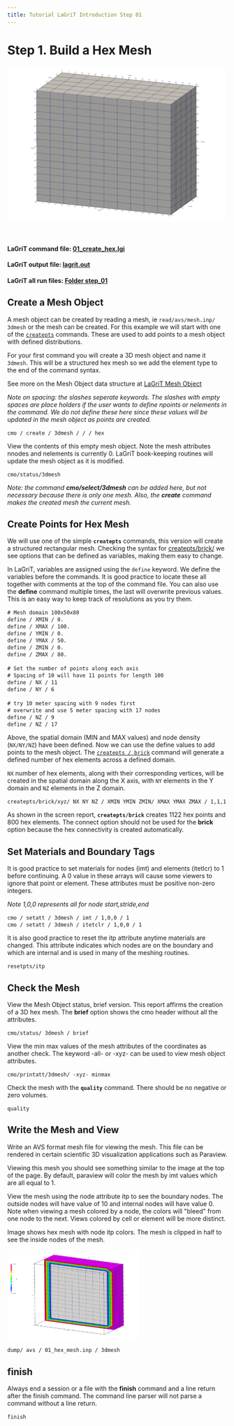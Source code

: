 ```yaml
---
title: Tutorial LaGriT Introduction Step 01
---
```


# Step 1. Build a Hex Mesh 

<!-- Begin image -->
<p><a href="step_01/01_hex_mesh.png"> <img width="500" src="step_01/01_hex_mesh.png" /> </a></p>
<br>
<!-- End image -->


#### LaGriT  command file: [01_create_hex.lgi](step_01/01_create_hex.lgi.txt)
#### LaGriT   output file: [lagrit.out](step_01/01_create_hex.out.txt)
#### LaGriT all run files: [Folder step_01](https://github.com/lanl/LaGriT/tree/master/docs/pages/tutorial/lagrit_introduction/step_01)


## Create a Mesh Object


A mesh object can be created by reading a mesh, ie ```read/avs/mesh.inp/ 3dmesh```
or the mesh can be created. For this example we will start with one of the [`createpts`](../../docs/commands/createpts.md) commands. These are used to add points to a mesh object with defined distributions.

For your first command you will create a 3D mesh object and name it `3dmesh`. This will be a structured hex mesh so we add the element type to the end of the command syntax.

See more on the Mesh Object data structure at [LaGriT Mesh Object](https://lanl.github.io/LaGriT/pages/docs/meshobject.html)

*Note on spacing: the slashes seperate keywords. The slashes with empty spaces are place holders if the user wants to define npoints or nelements in the command. We do not define these here since these values will be updated in the mesh object as points are created.*

```
cmo / create / 3dmesh / / / hex
```

View the contents of this empty mesh object. Note the mesh attributes nnodes and nelements is currently 0. LaGriT book-keeping routines will update the mesh object as it is modified.
 
```
cmo/status/3dmesh
```

*Note: the command **cmo/select/3dmesh** can be added here, but not necessary because there is only one mesh. Also, the **create** command makes the created mesh the current mesh.*


## Create Points for Hex Mesh

We will use one of the simple **`createpts`** commands, this version will create a structured rectangular mesh. Checking the syntax for [createpts/brick/](https://lanl.github.io/LaGriT/pages/docs/commands/createpts/CRTPTBRICK.html) we see options that can be defined as variables, making them easy to change.

In LaGriT, variables are assigned using the `define` keyword. We define the variables before the commands. It is good practice to locate these all together with comments at the top of the command file. You can also use the **define** command multiple times, the last will overwrite previous values. This is an easy way to keep track of resolutions as you try them.

```
# Mesh domain 100x50x80
define / XMIN / 0.
define / XMAX / 100.
define / YMIN / 0.
define / YMAX / 50.
define / ZMIN / 0.
define / ZMAX / 80.

# Set the number of points along each axis
# Spacing of 10 will have 11 points for length 100
define / NX / 11
define / NY / 6

# try 10 meter spacing with 9 nodes first
# overwrite and use 5 meter spacing with 17 nodes
define / NZ / 9
define / NZ / 17
```

Above, the spatial domain (MIN and MAX values) and node density (`NX/NY/NZ`) have been defined.
Now we can use the define values to add points to the mesh object.
The [`createpts / brick`](../../docs/commands/createpts/CRTPTBRICK.md) command will generate a defined number of
hex elements across a defined domain. 

`NX` number of hex elements, along with their corresponding vertices, will be created in the spatial domain along the X axis, with `NY` elements in the Y domain and `NZ` elements in the Z domain.

```
createpts/brick/xyz/ NX NY NZ / XMIN YMIN ZMIN/ XMAX YMAX ZMAX / 1,1,1
```

As shown in the screen report, **`createpts/brick`** creates 1122 hex points and 800 hex elements. The connect option should not be used for the **brick** option  because the hex connectivity is created automatically.


## Set Materials and Boundary Tags


It is good practice to set materials for nodes (imt) and elements (itetlcr) to 1 before continuing. A 0 value in these arrays will cause some viewers to ignore that point or element. These attributes must be positive non-zero integers.

*Note 1,0,0 represents all for node start,stride,end*

```
cmo / setatt / 3dmesh / imt / 1,0,0 / 1
cmo / setatt / 3dmesh / itetclr / 1,0,0 / 1
```

It is also good practice to reset the itp attribute anytime materials are changed. This attribute indicates which nodes are on the boundary and which are internal and is used in many of the meshing routines.

```
resetpts/itp
```

## Check the Mesh


View the Mesh Object status, brief version. This report affirms the creation of a 3D hex mesh. The **brief** option shows the cmo header without all the attributes.
```
cmo/status/ 3dmesh / brief
```

View the min max values of the mesh attributes of the coordinates as another check.
The keyword -all- or -xyz- can be used to view mesh object attributes.
```
cmo/printatt/3dmesh/ -xyz- minmax
```

Check the mesh with the **`quality`** command.  There should be no negative or zero volumes.

```
quality
```

## Write the Mesh and View


Write an AVS format mesh file for viewing the mesh.
This file can be rendered in certain scientific 3D visualization applications such as Paraview.

Viewing this mesh you should see something similar to the image at the top of the page.
By default, paraview will color the mesh by imt values which are all equal to 1. 

View the mesh using the node attribute itp to see the boundary nodes. The outside nodes will have value of 10 and internal nodes will have value 0. Note when viewing a mesh colored by a node, the colors will "bleed" from one node to the next. Views colored by cell or element will be more distinct.

Image shows hex mesh with node itp colors. The mesh is clipped in half to see the inside nodes of the mesh.
<p><a href="step_01/01_hex_mesh_itp.png"> <img width="300" src="step_01/01_hex_mesh_itp.png" /> </a></p>

```
dump/ avs / 01_hex_mesh.inp / 3dmesh
```

## finish

Always end a session or a file with the **finish** command and a line return after the finish command. The command line parser will not parse a command without a line return.

```
finish

```

